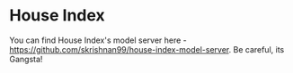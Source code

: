 # House Index

You can find House Index's model server here - https://github.com/skrishnan99/house-index-model-server. Be careful, its Gangsta!
